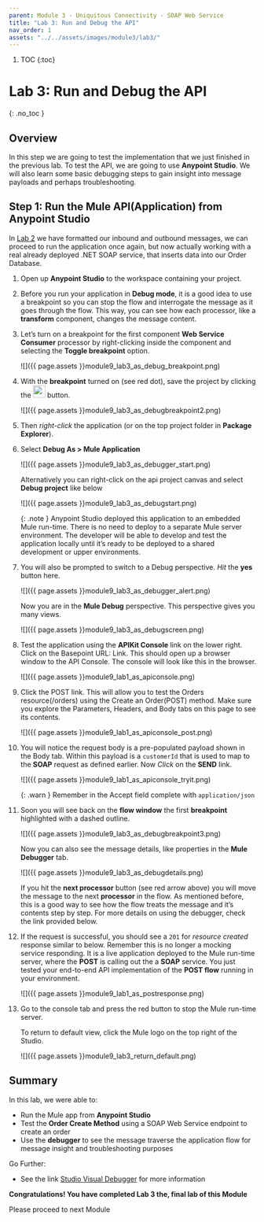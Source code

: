 ```yaml
---
parent: Module 3 - Uniquitous Connectivity - SOAP Web Service
title: "Lab 3: Run and Debug the API"
nav_order: 1
assets: "../../assets/images/module3/lab3/"
---
```

1. TOC
{:toc}

# Lab 3: Run and Debug the API
{: .no_toc }

## Overview
In this step we are going to test the implementation that we just finished in the previous lab. To test the API, we are going to use **Anypoint Studio**. We will also learn some basic debugging steps to gain insight into message payloads and perhaps troubleshooting.

## Step 1: Run the Mule API(Application) from Anypoint Studio
In [Lab 2](module-3-ws-lab-2.md) we have formatted our inbound and outbound messages, we can proceed to run the application once again, but now actually working with a real already deployed .NET SOAP service, that inserts data into our Order Database.

1. Open up **Anypoint Studio** to the workspace containing your project.

2. Before you run your application in **Debug mode**, it is a good idea to use a breakpoint so you can stop the flow and interrogate the message as it goes through the flow. This way, you can see how each processor, like a **transform** component, changes the message content.

3. Let’s turn on a breakpoint for the first component **Web Service Consumer** processor by right-clicking inside the component and selecting the **Toggle breakpoint** option.

    ![]({{ page.assets }}module9_lab3_as_debug_breakpoint.png)

4. With the **breakpoint** turned on (see red dot), save the project by clicking the <img src="{{ page.assets }}module9_lab2_as_savebutton.png" width="25px"> button.

    ![]({{ page.assets }}module9_lab3_as_debugbreakpoint2.png)

5. Then *right-click* the application (or on the top project folder in **Package Explorer**).

6. Select **Debug As > Mule Application**

    ![]({{ page.assets }}module9_lab3_as_debugger_start.png)

    Alternatively you can right-click on the api project canvas and select **Debug project** like below

    ![]({{ page.assets }}module9_lab3_as_debugstart.png)

    {: .note }
    Anypoint Studio deployed this application to an embedded Mule run-time. There is no need to deploy to a separate Mule server environment. The developer will be able to develop and test the application locally until it’s ready to be deployed to a shared development or upper environments.

7. You will also be prompted to switch to a Debug perspective. *Hit* the **yes** button here.

    ![]({{ page.assets }}module9_lab3_as_debugger_alert.png)

    Now you are in the **Mule Debug** perspective. This perspective gives you many views.

    ![]({{ page.assets }}module9_lab3_as_debugscreen.png)

8. Test the application using the **APIKit Console** link on the lower right. Click on the Basepoint URL: Link. This should open up a browser window to the API Console.
The console will look like this in the browser.

    ![]({{ page.assets }}module9_lab1_as_apiconsole.png)

9. Click the POST link. This will allow you to test the Orders resource(/orders) using the Create an Order(POST) ​method. Make sure you explore the Parameters, Headers, and Body tabs on this page to see its contents.

    ![]({{ page.assets }}module9_lab1_as_apiconsole_post.png)

10. You will notice the request body is a pre-populated payload shown in the Body tab. Within this payload is a `customerId` that is used to map to the **SOAP** request as defined earlier. Now *Click* on the **SEND** link.

    ![]({{ page.assets }}module9_lab1_as_apiconsole_tryit.png)

    {: .warn }
    Remember in the Accept field complete with `application/json`

11. Soon you will see back on the **flow window** the first **breakpoint** highlighted with a dashed outline.

    ![]({{ page.assets }}module9_lab3_as_debugbreakpoint3.png)

    Now you can also see the message details, like properties in the **Mule Debugger** tab.

    ![]({{ page.assets }}module9_lab3_as_debugdetails.png)

    If you hit the **next processor** button (see red arrow above) you will move the message to the next **processor** in the flow. As mentioned before, this is a good way to see how the flow treats the message and it’s contents step by step. For more details on using the debugger, check the link provided below.

12. If the request is successful, you should see a `201` for *resource created* response similar to below. Remember this is no longer a mocking service responding. It is a live application deployed to the Mule run-time server, where the **POST** is calling out the a **SOAP** service. You just tested your end-to-end API implementation of the **POST flow** running in your environment.

    ![]({{ page.assets }}module9_lab1_as_postresponse.png)

13. Go to the console tab and press the red button to stop the Mule run-time server.

    To return to default view, click the Mule logo on the top right of the Studio.

    ![]({{ page.assets }}module9_lab3_return_default.png)

## Summary

In this lab, we were able to:

- Run the Mule app from **Anypoint Studio**
- Test the **Order Create Method** using a SOAP Web Service endpoint to create an order
- Use the **debugger** to see the message traverse the application flow for message insight and troubleshooting purposes

Go Further:

- See the link [Studio Visual Debugger](https://docs.mulesoft.com/studio/latest/visual-debugger-concept) for more information

**Congratulations! You have completed Lab 3 the, final lab of this Module**

Please proceed to next Module